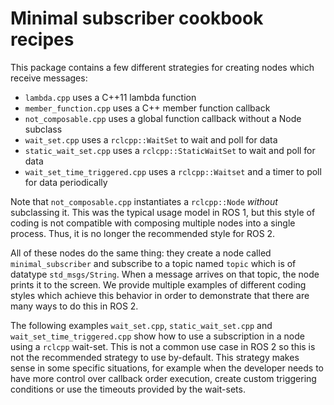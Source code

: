 # Minimal subscriber cookbook recipes

This package contains a few different strategies for creating nodes which receive messages:
 * `lambda.cpp` uses a C++11 lambda function
 * `member_function.cpp` uses a C++ member function callback
 * `not_composable.cpp` uses a global function callback without a Node subclass
 * `wait_set.cpp` uses a `rclcpp::WaitSet` to wait and poll for data
 * `static_wait_set.cpp` uses a `rclcpp::StaticWaitSet` to wait and poll for data
 * `wait_set_time_triggered.cpp` uses a `rclcpp::Waitset` and a timer to poll for data periodically

Note that `not_composable.cpp` instantiates a `rclcpp::Node` _without_ subclassing it.
This was the typical usage model in ROS 1, but this style of coding is not compatible with composing multiple nodes into a single process.
Thus, it is no longer the recommended style for ROS 2.

All of these nodes do the same thing: they create a node called `minimal_subscriber` and subscribe to a topic named `topic` which is of datatype `std_msgs/String`.
When a message arrives on that topic, the node prints it to the screen.
We provide multiple examples of different coding styles which achieve this behavior in order to demonstrate that there are many ways to do this in ROS 2.

The following examples `wait_set.cpp`, `static_wait_set.cpp` and `wait_set_time_triggered.cpp` 
show how to use a subscription in a node using a `rclcpp` wait-set. This is not a common use case 
in ROS 2 so this is not the recommended strategy to use by-default. This strategy makes sense 
in some specific situations, for example when the developer needs to have more control over 
callback order execution, create custom triggering conditions or use the timeouts provided by the 
wait-sets.   
